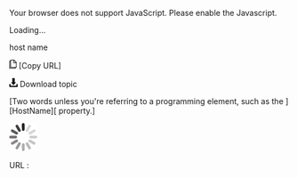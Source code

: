 Your browser does not support JavaScript. Please enable the Javascript.

Loading...

host name

![Copy URL](host-name_files/Copy.png) [Copy URL]

![Download](host-name_files/Download.png)
Download topic

[Two words unless you're referring to a programming element, such as the ][HostName][ property.]

![In progress](host-name_files/activity-large.gif)

URL :


